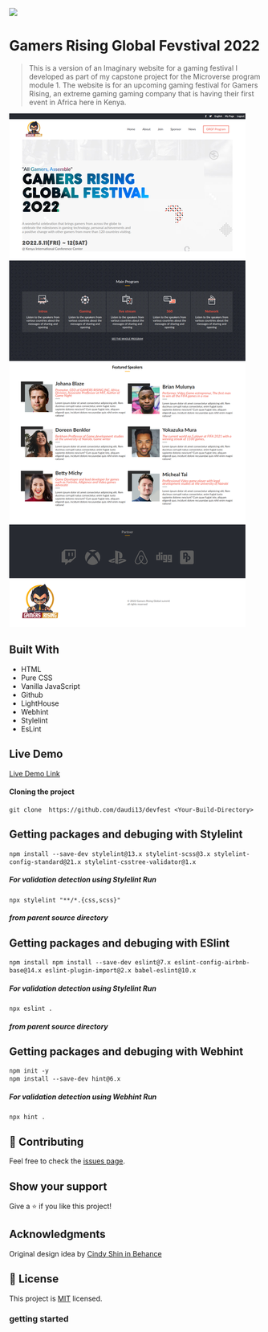 ![](https://img.shields.io/badge/Microverse-blueviolet)



# Gamers Rising Global Fevstival 2022

> This is a version of an Imaginary website for a gaming festival I developed as part of my capstone project for the Microverse program module 1. The website is for an upcoming gaming festival for Gamers Rising, an extreme gaming gaming company that is having their first event in Africa here in Kenya.

![screenshot](./images/screencapture-1.png)

## Built With

- HTML
- Pure CSS
- Vanilla JavaScript
- Github
- LightHouse
- Webhint
- Stylelint
- EsLint
## Live Demo

[Live Demo Link](https://grgf.vercel.app/)

#### Cloning the project
```
git clone  https://github.com/daudi13/devfest <Your-Build-Directory>
```

## Getting packages and debuging with Stylelint
```
npm install --save-dev stylelint@13.x stylelint-scss@3.x stylelint-config-standard@21.x stylelint-csstree-validator@1.x
```
##### For validation detection using Stylelint Run
```
npx stylelint "**/*.{css,scss}"
```
##### from parent source directory

## Getting packages and debuging with ESlint
```
npm install npm install --save-dev eslint@7.x eslint-config-airbnb-base@14.x eslint-plugin-import@2.x babel-eslint@10.x
```
##### For validation detection using Stylelint Run
```
npx eslint .
```
##### from parent source directory

## Getting packages and debuging with Webhint
```
npm init -y
npm install --save-dev hint@6.x
```
##### For validation detection using Webhint Run
```
npx hint .
```

 ## 🤝 Contributing

Feel free to check the [issues page](../../issues/).

## Show your support

Give a ⭐️ if you like this project!

## Acknowledgments

Original design idea by [Cindy Shin in Behance](https://www.behance.net/adagio07)
## 📝 License

This project is [MIT](./MIT.md) licensed.

### getting started
